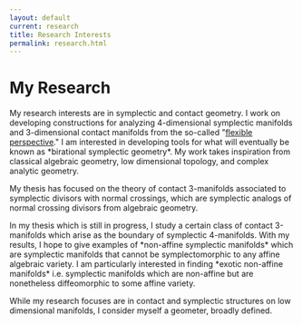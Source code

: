 ```yaml
---
layout: default
current: research
title: Research Interests
permalink: research.html
---
```

<div class="special jumbotron">
  <div class="container">
<h1>My Research</h1>
<p> My research interests are in symplectic and contact geometry. I work on developing constructions for analyzing 4-dimensional symplectic manifolds and 3-dimensional contact manifolds from the so-called "<a href="https://link.springer.com/chapter/10.1007/978-3-030-13609-3_13">flexible perspective</a>." I am interested in developing tools for what will eventually be known as *birational symplectic geometry*. My work takes inspiration from classical algebraic geometry, low dimensional topology, and complex analytic geometry. 

<p> My thesis has focused on the theory of contact 3-manifolds associated to symplectic divisors with normal crossings, which are symplectic analogs of normal crossing divisors from algebraic geometry.

<p> In my thesis which is still in progress, I study a certain class of contact 3-manifolds which arise as the boundary of symplectic 4-manifolds. With my results, I hope to give examples of *non-affine symplectic manifolds* which are symplectic manifolds that 
cannot be symplectomorphic to any affine algebraic variety. I am particularly interested in finding *exotic non-affine manifolds* i.e. symplectic manifolds which are non-affine but are nonetheless diffeomorphic to some affine variety.

<p> While my research focuses are in contact and symplectic structures on low dimensional manifolds, I consider myself a geometer, broadly defined. 
